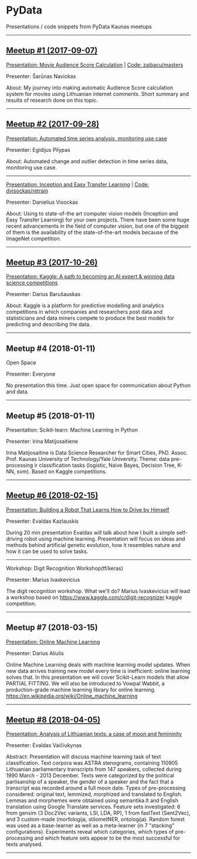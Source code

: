 # PyData
Presentations / code snippets from PyData Kaunas meetups

---
## [Meetup #1 (2017-09-07)](2017-09-07/)

[Presentation: Movie Audience Score Calculation](2017-09-07/MovieAudienceScore.pdf) | [Code: zaibacu/masters](https://github.com/zaibacu/masters)

Presenter: Šarūnas Navickas

About: My journey into making automatic Audience Score calculation system for movies using Lithuanian internet comments. Short summary and results of research done on this topic.

---

## [Meetup #2 (2017-09-28)](2017-09-28/)

[Presentation: Automated time series analysis, monitoring use case](2017-09-28/change_detection.pdf)

Presenter: Egidijus Pilypas

About: Automated change and outlier detection in time series data, monitoring use case.

---

[Presentation: Inception and Easy Transfer Learning](2017-09-28/transfer_learning.pdf) | [Code: dvisockas/retrain](https://github.com/dvisockas/retrain)



Presenter: Danielius Visockas

About: Using to state-of-the art computer vision models (Inception and Easy Transfer Learning) for your own projects. There have been some huge recent advancements in the field of computer vision, but one of the biggest of them is the availability of the state-of-the-art models because of the ImageNet competition.

---
## [Meetup #3 (2017-10-26)](2017-10-26/)

[Presentation: Kaggle: A path to becoming an AI expert & winning data science competitions](2017-10-26/pydata_kaunas_20171026.pdf)

Presenter: Darius Barušauskas

About: Kaggle is a platform for predictive modelling and analytics competitions in which companies and researchers post data and statisticians and data miners compete to produce the best models for predicting and describing the data.

---
## Meetup #4 (2018-01-11)

Open Space

Presenter: Everyone

No presentation this time. Just open space for communication about Python and data.

---
## Meetup #5 (2018-01-11)

Presentation: Scikit-learn: Machine Learning in Python

Presenter: Irina Matijosaitiene

Irina Matijosaitine is Data Science Researcher for Smart Cities, PhD. Assoc. Prof. Kaunas University of Technology/Yale University. Theme: data pre-processing ir classification tasks (logistic, Naive Bayes, Decision Tree, K-NN, svm). Based on Kaggle competitions.

---
## [Meetup #6 (2018-02-15)](2018-02-15/)

[Presentation: Building a Robot That Learns How to Drive by Himself](2018-02-15/genetic_evolution_pydata.pdf)

Presenter: Evaldas Kazlauskis

During 20 min presentation Evaldas will talk about how I built a simple self-driving robot using machine learning. Presentation will focus on ideas and methods behind artificial genetic evolution, how it resembles nature and how it can be used to solve tasks.

---

Workshop: Digit Recognition Workshop(tf/keras)

Presenter:  Marius Ivaskevicius

The digit recognition workshop. What we'll do? Marius Ivaskevicius will lead a workshop based on https://www.kaggle.com/c/digit-recognizer kaggle competition.

---
## Meetup #7 (2018-03-15)

[Presentation: Online Machine Learning](https://slides.com/dariusaliulis/online-ml)

Presenter: Darius Aliulis

Online Machine Learning deals with machine learning model updates.
When new data arrives training new model every time is inefficient: online learning solves that.
In this presentation we will cover Scikit-Learn models that allow PARTIAL FITTING.
We will also be introduced to Vowpal Wabbit, a production-grade machine learning library for online learning.
https://en.wikipedia.org/wiki/Online_machine_learning

---
## [Meetup #8 (2018-04-05)](2018-04-05/)

[Presentation: Analysis of Lithuanian texts: a case of moon and femininity](2018-04-05/)

Presenter: Evaldas Vaičiukynas

Abstract: Presentation will discuss machine learning task of text classification. Text corpora was ASTRA stenograms, containing 110905 Lithuanian parliamentary transcripts from 147 speakers, collected during 1990 March - 2013 December. Texts were categorized by the political partisanship of a speaker, the gender of a speaker and the fact that a transcript was recorded around a full moon date. Types of pre-processing considered: original text, lemmized, morphized and translated to English. Lemmas and morphemes were obtained using semantika.lt and English translation using Google Translate services. Feature sets investigated: 6 from gensim (3 Doc2Vec variants, LSI, LDA, RP), 1 from fastText (Sent2Vec), and 3 custom-made (morfologija, stilometNER, ontologija). Random forest was used as a base-learner as well as a meta-learner (in 7 "stacking" configurations). Experiments reveal which categories, which types of pre-processing and which feature sets appear to be the most successful for texts analysed.

---
